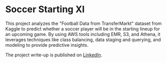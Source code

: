 # Soccer Starting XI
This project analyzes the "Football Data from TransferMarkt" dataset from Kaggle to predict whether a soccer player will be in the starting lineup for an upcoming game. By using AWS tools including EMR, S3, and Athena, it leverages techniques like class balancing, data staging and querying, and modeling to provide predictive insights.

The project write-up is published on [LinkedIn](https://www.linkedin.com/in/gaelmotahernandez/details/projects/1733244193743/single-media-viewer/?profileId=ACoAAD0sr1oBRU-g7rHenPy0sFhxgU6vSvExSdU).
